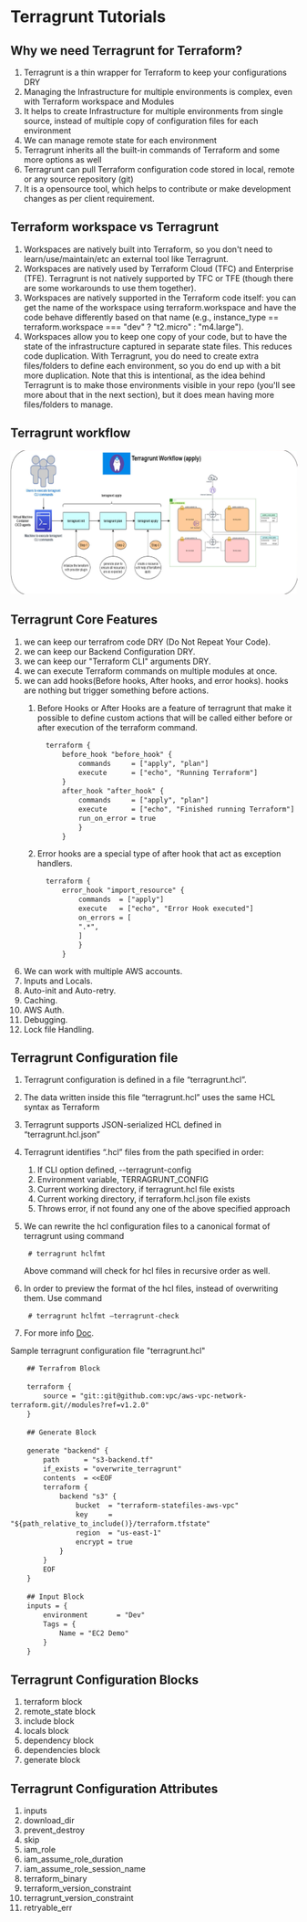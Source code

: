 # Terragrunt Tutorials

## Why we need Terragrunt for Terraform?

1. Terragrunt is a thin wrapper for Terraform to keep your configurations DRY
2. Managing the Infrastructure for multiple environments is complex, even with Terraform workspace and Modules
3. It helps to create Infrastructure for multiple environments from single source, instead of multiple copy of configuration files for each environment
4. We can manage remote state for each environment
5. Terragrunt inherits all the built-in commands of Terraform and some more options as well
6. Terragrunt can pull Terraform configuration code stored in local, remote or any source repository (git)
7. It is a opensource tool, which helps to contribute or make development changes as per client requirement.


## Terraform workspace vs Terragrunt

1. Workspaces are natively built into Terraform, so you don't need to learn/use/maintain/etc an external tool like Terragrunt.
2. Workspaces are natively used by Terraform Cloud (TFC) and Enterprise (TFE). Terragrunt is not natively supported by TFC or TFE       (though there are some workarounds to use them together).
3. Workspaces are natively supported in the Terraform code itself: you can get the name of the workspace using terraform.workspace and have the code behave differently based on that name (e.g., instance_type == terraform.workspace === "dev" ? "t2.micro" : "m4.large").
4. Workspaces allow you to keep one copy of your code, but to have the state of the infrastructure captured in separate state files. This reduces code duplication. With Terragrunt, you do need to create extra files/folders to define each environment, so you do end up with a bit more duplication. Note that this is intentional, as the idea behind Terragrunt is to make those environments visible in your repo (you'll see more about that in the next section), but it does mean having more files/folders to manage.

## Terragrunt workflow

![alt text](docs/img/terragrunt%20workflows.png)

## Terragrunt Core Features

1. we can keep our terrafrom code DRY (Do Not Repeat Your Code).
2. we can keep our Backend Configuration DRY.
3. we can keep our "Terraform CLI" arguments DRY.
4. we can execute Terraform commands on multiple modules at once.
5. we can add hooks(Before hooks, After hooks, and error hooks). hooks are nothing but trigger something before actions.
   1. Before Hooks or After Hooks are a feature of terragrunt that make it possible to define custom actions that will be called either before or after execution of the terraform command.
   
            terraform {
                before_hook "before_hook" {
                    commands     = ["apply", "plan"]
                    execute      = ["echo", "Running Terraform"]
                }
                after_hook "after_hook" {
                    commands     = ["apply", "plan"]
                    execute      = ["echo", "Finished running Terraform"]
                    run_on_error = true
                    }
                }
   2. Error hooks are a special type of after hook that act as exception handlers.

            terraform {
                error_hook "import_resource" {
                    commands  = ["apply"]
                    execute   = ["echo", "Error Hook executed"]
                    on_errors = [
                    ".*",
                    ]
                    }
                }

6. We can work with multiple AWS accounts.
7. Inputs and Locals.
8. Auto-init and Auto-retry.
9. Caching.
10. AWS Auth.
11. Debugging.
12. Lock file Handling.

## Terragrunt Configuration file


1. Terragrunt configuration is defined in a file “terragrunt.hcl”.
2. The data written inside this file “terragrunt.hcl” uses the same HCL syntax as Terraform
3. Terragrunt supports JSON-serialized HCL defined in “terragrunt.hcl.json”
4. Terragrunt identifies “<filename>.hcl” files from the path specified in order:
   1. If CLI option defined, --terragrunt-config
   2. Environment variable, TERRAGRUNT_CONFIG
   3. Current working directory, if terragrunt.hcl file exists
   4. Current working directory, if terraform.hcl.json file exists
   5. Throws error, if not found any one of the above specified approach
5. We can rewrite the hcl configuration files to a canonical format of terragrunt using command
   
        # terragrunt hclfmt
    
    Above command will check for hcl files in recursive order as well.

6. In order to preview the format of the hcl files, instead of overwriting them. Use command
   
        # terragrunt hclfmt –terragrunt-check

7. For more info [Doc](https://terragrunt.gruntwork.io/docs/).

Sample terragrunt configuration file "terragrunt.hcl"

        ## Terrafrom Block

        terraform {
            source = "git::git@github.com:vpc/aws-vpc-network-terraform.git//modules?ref=v1.2.0"
        }

        ## Generate Block

        generate "backend" {
            path      = "s3-backend.tf"
            if_exists = "overwrite_terragrunt"
            contents  = <<EOF
            terraform {
                backend "s3" {
                    bucket  = "terraform-statefiles-aws-vpc"
                    key     = "${path_relative_to_include()}/terraform.tfstate"
                    region  = "us-east-1"
                    encrypt = true
                }
            }
            EOF
        }

        ## Input Block
        inputs = {
            environment       = "Dev"
            Tags = {
                Name = "EC2 Demo"
            }
        }


## Terragrunt Configuration Blocks

1. terraform block
2. remote_state block
3. include block
4. locals block
5. dependency block
6. dependencies block
7. generate block

## Terragrunt Configuration Attributes

1. inputs
2. download_dir
3. prevent_destroy
4. skip
5. iam_role
6. iam_assume_role_duration
7. iam_assume_role_session_name
8. terraform_binary
9. terraform_version_constraint
10. terragrunt_version_constraint
11. retryable_err